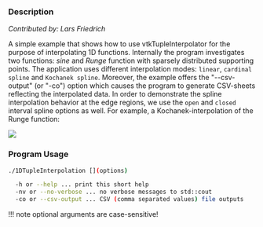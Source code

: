 ### Description

*Contributed by: Lars Friedrich*

A simple example that shows how to use vtkTupleInterpolator for the
purpose of interpolating 1D functions. Internally the program
investigates two functions: *sine* and *Runge* function with sparsely
distributed supporting points. The application uses different
interpolation modes: `linear`, `cardinal spline` and
`Kochanek spline`. Moreover, the example offers the "--csv-output"
(or "-co") option which causes the program to generate CSV-sheets
reflecting the interpolated data. In order to demonstrate the spline
interpolation behavior at the edge regions, we use the `open` and
`closed` interval spline options as well. For example, a
Kochanek-interpolation of the Runge function:

<img style="float:middle" src="../../../SupplementaryData/Cxx/Math/Tuple1D_Kochanek_interpolation.png">

### Program Usage

``` bash
./1DTupleInterpolation [](options)

  -h or --help ... print this short help
  -nv or --no-verbose ... no verbose messages to std::cout
  -co or --csv-output ... CSV (comma separated values) file outputs
```

!!! note
    optional arguments are case-sensitive!
